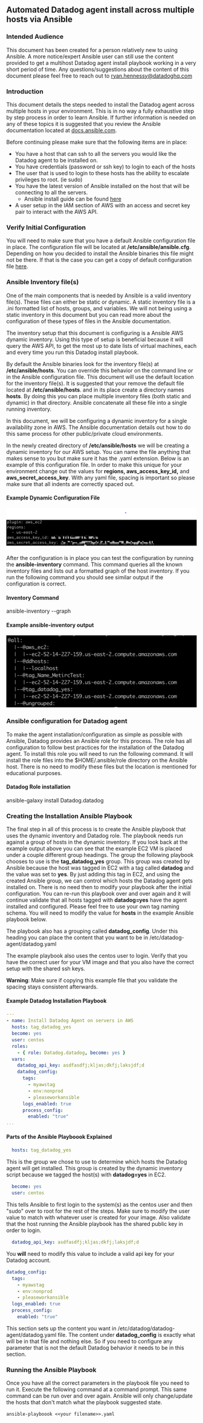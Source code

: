 ## Automated Datadog agent install across multiple hosts via Ansible

### Intended Audience
This document has been created for a person relatively new to using Ansible.  A more notice/expert Ansible user can still use the content provided to get a multihost Datadog agent install playbook working in a very short period of time.   Any questions/suggestions about the content of this document please feel free to reach out to ryan.hennessy@datadoghq.com

### Introduction
This document details the steps needed to install the Datadog agent across multiple hosts in your environment.  This is in no way a fully exhaustive step by step process in order to learn Ansible.   If further information is needed on any of these topics it is suggested that you review the Ansible documentation located at [docs.ansible.com](http://docs.ansible.com).  

Before continuing please make sure that the following items are in place:
* You have a host that can ssh to all the servers you would like the Datadog agent to be installed on.
* You have credentials (password or ssh key) to login to each of the hosts
* The user that is used to login to these hosts has the ability to escalate privileges to root. (ie sudo)
* You have the latest version of Ansible installed on the host that will be connecting to all the servers.
  * Ansible install guide can be found [here](https://docs.ansible.com/ansible/latest/installation_guide/intro_installation.html)
* A user setup in the IAM section of AWS with an access and secret key pair to interact with the AWS API.

### Verify Initial Configuration
You will need to make sure that you have a default Ansible configuration file in place.  The configuration file will be located at **/etc/ansible/ansible.cfg**.   Depending on how you decided to install the Ansible binaries this file might not be there.  If that is the case you can get a copy of default configuration file [here](https://raw.githubusercontent.com/ansible/ansible/devel/examples/ansible.cfg).

### Ansible Inventory file(s)
One of the main components that is needed by Ansible is a valid inventory file(s). These files can either be static or dynamic.   A static inventory file is a .ini formatted list of hosts, groups, and variables.  We will not being using a static inventory in this document but you can read more about the configuration of these types of files in the Ansible documentation.  

The inventory setup that this document is configuring is a Ansible AWS dynamic inventory.  Using this type of setup is beneficial because it will query the AWS API, to get the most up to date lists of virtual machines, each and every time you run this Datadog install playbook.   

By default the Ansible binaries look for the inventory file(s) at **/etc/ansible/hosts**.  You can override this behavior on the command line or in the Ansible configuration file.  This document will use the default location for the inventory file(s).   It is suggested that your remove the default file located at **/etc/ansible/hosts**. and in its place create a directory names **hosts**.   By doing this you can place multiple inventory files (both static and dynamic) in that directory.  Ansible concatenate all these file into a single running inventory.   

In this document, we will be configuring a dynamic inventory for a single availability zone in AWS.   The Ansible documentation details out how to do this same process for other public/private cloud environments.

In the newly created directory of **/etc/ansible/hosts** we will be creating a dynamic inventory for our AWS setup.  You can name the file anything that makes sense to you but make sure it has the .yaml extension.  Below is an example of this configuration file.   In order to make this unique for your environment change out the values for **regions, aws_access_key_id,** and **aws_secret_access_key**.  With any yaml file, spacing is important so please make sure that all indents are correctly spaced out.

#### Example Dynamic Configuration File
![Ansbile AWS dynamic Inventory Configuration File](ansible-aws-dyn.png)

After the configuration is in place you can test the configuration by running the **ansible-inventory** command.  This command queries all the known inventory files and lists out a formatted graph of the host inventory.   If you run the following command you should see similar output if the configuration is correct.   

#### Inventory Command

ansible-inventory --graph


#### Example ansible-inventory output
![Ansible Inventory Output](ansible-inventory.png)

### Ansible configuration for Datadog agent
To make the agent installation/configuration as simple as possible with Ansible, Datadog provides an Ansible role for this process.  The role has all configuration to follow best practices for the installation of the Datadog agent.   To install this role you will need to run the following command.  It will install the role files into the $HOME/.ansible/role directory on the Ansible host.   There is no need to modify these files but the location is mentioned for educational purposes.

#### Datadog Role installation
ansible-galaxy install Datadog.datadog


### Creating the Installation Ansible Playbook
The final step in all of this process is to create the Ansible playbook that uses the dynamic inventory and Datadog role.   The playbook needs run against a group of hosts in the dynamic inventory.  If you look back at the example output above you can see that the example EC2 VM is placed under a couple different group headings.   The group the following playbook chooses to use is the **tag_datadog_yes** group.   This group was created by Ansible because the host was tagged in EC2 with a tag called **datadog** and the value was set to **yes**.   By just adding this tag in EC2, and using the created Ansible group, we can control which hosts the Datadog agent gets installed on.   There is no need then to modify your playbook after the initial configuration.   You can re-run this playbook over and over again and it will continue validate that all hosts tagged with **datadog=yes** have the agent installed and configured.  Please feel free to use your own tag naming schema.  You will need to modify the value for **hosts** in the example Ansible playbook below.

The playbook also has a grouping called **datadog_config**. Under this heading you can place the content that you want to be in /etc/datadog-agent/datadog.yaml

The example playbook also uses the centos user to login.  Verify that you have the correct user for your VM image and that you also have the correct setup with the shared ssh keys.

**Warning**: Make sure if copying this example file that you validate the spacing stays consistent afterwards.   

#### Example Datadog Installation Playbook
```yaml
---
- name: Install Datadog Agent on servers in AWS
  hosts: tag_datadog_yes
  become: yes
  user: centos  
  roles:
    - { role: Datadog.datadog, become: yes }
  vars:
    datadog_api_key: asdfasdfj;kljas;dkfj;laksjdf;d
    datadog_config:
      tags:
        - myawstag
        - env:nonprod
        - pleaseworkansible
      logs_enabled: true
      process_config:
        enabled: "true"
...
```

#### Parts of the Ansible Playboook Explained
```yaml
  hosts: tag_datadog_yes
```
This is the group we chose to use to determine which hosts the Datadog agent will get installed.   This group is created by the dynamic inventory script because we tagged the host(s) with **datadog=yes** in EC2.


```yaml
  become: yes
  user: centos
```
This tells Ansible to first login to the system(s) as the centos user and then "sudo" over to root for the rest of the steps.  Make sure to modify the user value to match with whatever user is created for your image.  Also validate that the host running the Ansible playbook has the shared public key in order to login.

```yaml
  datadog_api_key: asdfasdfj;kljas;dkfj;laksjdf;d
```

You **will** need to modify this value to include a valid api key for your Datadog account.

```yaml
datadog_config:
  tags:
    - myawstag
    - env:nonprod
    - pleaseworkansible
  logs_enabled: true
  process_config:
    enabled: "true"
```

This section sets up the content you want in /etc/datadog/datadog-agent/datadog.yaml file.  The content under **datadog_config** is exactly what will be in that file and nothing else.   So if you need to configure any parameter that is not the default Datadog behavior it needs to be in this section.

### Running the Ansible Playbook
Once you have all the correct parameters in the playbook file you need to run it.   Execute the following command at a command prompt.  This same command can be run over and over again.   Ansible will only change/update the hosts that don't match what the playbook suggested state.

```
ansible-playboook <<your filename>>.yaml
```
